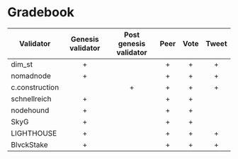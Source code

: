 # Gradebook

| Validator      | Genesis validator | Post genesis validator  | Peer | Vote | Tweet |
|----------------|:-----------------:|:-----------------------:|:----:|:----:|:-----:|
| dim_st         |         +         |                         |  +   |  +   |   +   |
| nomadnode      |         +         |                         |  +   |  +   |   +   |
| c.construction |                   |            +            |  +   |  +   |   +   |
| schnellreich   |         +         |                         |  +   |  +   |       |
| nodehound      |         +         |                         |  +   |  +   |       |
| SkyG           |         +         |                         |  +   |  +   |       |
| LIGHTHOUSE     |         +         |                         |  +   |  +   |   +   |
| BlvckStake     |         +         |                         |  +   |  +   |   +   |
